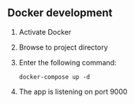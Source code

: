 ## Docker development
1. Activate Docker

2. Browse to project directory

3. Enter the following command: 
   ```shell
   docker-compose up -d
   
4. The app is listening on port 9000
